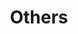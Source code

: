 ---
layout: archive
title: Others
permalink: /others/
tagline: "Notes for other topics"
category: "others"
---